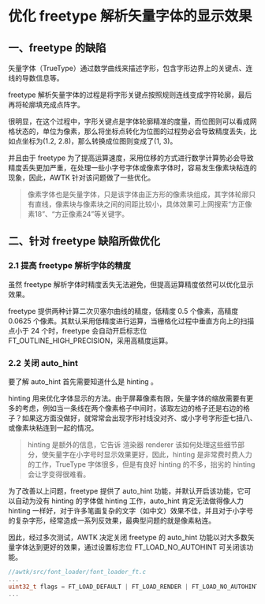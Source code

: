 # 优化 freetype 解析矢量字体的显示效果

## 一、freetype 的缺陷

矢量字体（TrueType）通过数学曲线来描述字形，包含字形边界上的关键点、连线的导数信息等。

freetype 解析矢量字体的过程是将字形关键点按照规则连线变成字符轮廓，最后再将轮廓填充成点阵字。

很明显，在这个过程中，字形关键点是字体轮廓精准的度量，而位图则可以看成网格状态的，单位为像素，那么将坐标点转化为位图的过程势必会导致精度丢失，比如点坐标为(1.2, 2.8)，那么转换成位图则变成了(1, 3)。

并且由于 freetype 为了提高运算速度，采用位移的方式进行数学计算势必会导致精度丢失更加严重，在处理一些小字号字体或像素字体时，容易发生像素块粘连的现象，因此，AWTK 针对该问题做了一些优化。

> 像素字体也是矢量字体，只是该字体由正方形的像素块组成，其字体轮廓只有直线，像素块与像素块之间的间距比较小，具体效果可上网搜索“方正像素18”、“方正像素24”等关键字。

## 二、针对 freetype 缺陷所做优化

### 2.1 提高 freetype 解析字体的精度

虽然 freetype 解析字体时精度丢失无法避免，但提高运算精度依然可以优化显示效果。

freetype 提供两种计算二次贝塞尔曲线的精度，低精度 0.5 个像素，高精度 0.0625 个像素。其默认采用低精度进行运算，当栅格化过程中垂直方向上的扫描点小于 24 个时，freetype 会自动开启标志位 FT\_OUTLINE\_HIGH\_PRECISION，采用高精度运算。

### 2.2 关闭 auto\_hint

要了解 auto\_hint 首先需要知道什么是 hinting 。

hinting 用来优化字体显示的方法。由于屏幕像素有限，矢量字体的缩放需要有更多的考虑，例如当一条线在两个像素格子中间时，该取左边的格子还是右边的格子？如果这方面没做好，就常常会出现字形衬线没对齐、或小字号字形歪七扭八、或像素块粘连到一起的情况。

> hinting 是额外的信息，它告诉 渲染器 renderer 该如何处理这些细节部分，使矢量字在小字号时显示效果更好，因此，hinting 是非常费时费人力的工作，TrueType 字体很多，但是有良好 hinting 的不多，拙劣的 hinting 会让字变得很难看。

为了改善以上问题，freetype 提供了 auto\_hint 功能，并默认开启该功能，它可以自动为没有 hinting 的字体做 hinting 工作，auto\_hint 肯定无法做得像人力 hinting  一样好，对于许多笔画复杂的文字（如中文）效果不佳，并且对于小字号的复杂字形，经常造成一系列反效果，最典型问题的就是像素粘连。

因此，经过多次测试，AWTK 决定关闭 freetype 的 auto\_hint 功能以对大多数矢量字体达到更好的效果，通过设置标志位 FT\_LOAD\_NO\_AUTOHINT 可关闭该功能。

```c
//awtk/src/font_loader/font_loader_ft.c
...
uint32_t flags = FT_LOAD_DEFAULT | FT_LOAD_RENDER | FT_LOAD_NO_AUTOHINT;
...
```
